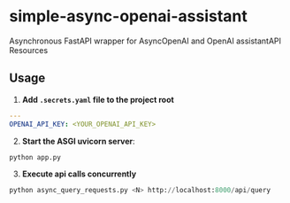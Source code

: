 # simple-async-openai-assistant
Asynchronous FastAPI wrapper for AsyncOpenAI and OpenAI assistantAPI  Resources

## Usage
1. **Add `.secrets.yaml` file to the project root**
```yaml
---
OPENAI_API_KEY: <YOUR_OPENAI_API_KEY>
```

2. **Start the ASGI uvicorn server**:
```python
python app.py
```

3. **Execute <N> api calls concurrently**
```python
python async_query_requests.py <N> http://localhost:8000/api/query
```